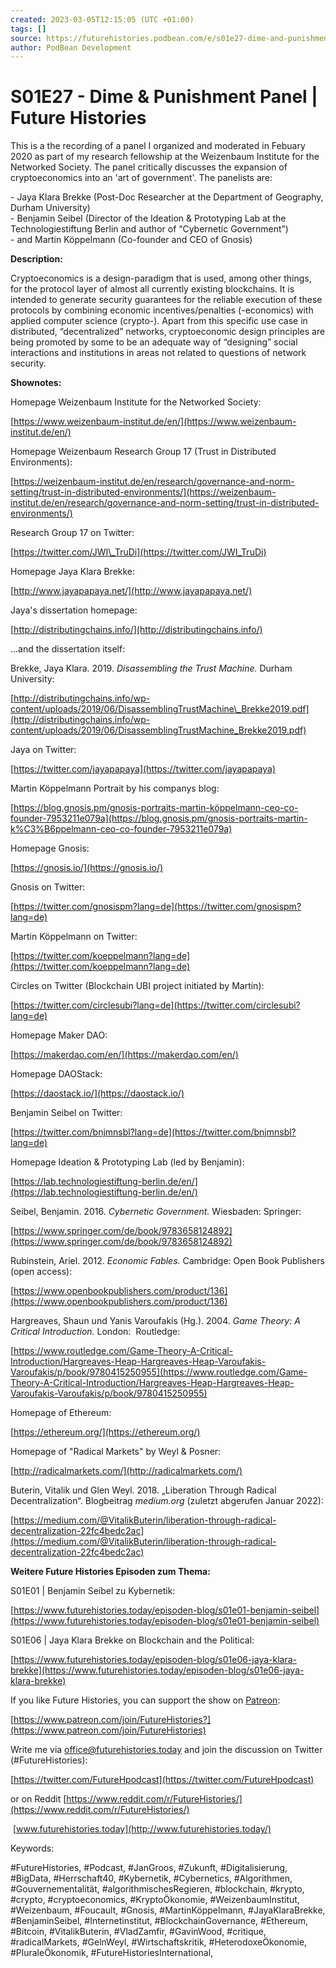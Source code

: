 ```yaml
---
created: 2023-03-05T12:15:05 (UTC +01:00)
tags: []
source: https://futurehistories.podbean.com/e/s01e27-dime-and-punishment/
author: PodBean Development
---
```


# S01E27 - Dime & Punishment Panel | Future Histories

This is a the recording of a panel I organized and moderated in Febuary 2020 as part of my research fellowship at the Weizenbaum Institute for the Networked Society. The panel critically discusses the expansion of cryptoeconomics into an 'art of government'. The panelists are:

\- Jaya Klara Brekke (Post-Doc Researcher at the Department of Geography, Durham University)  
\- Benjamin Seibel (Director of the Ideation & Prototyping Lab at the Technologiestiftung Berlin and author of “Cybernetic Government”)  
\- and Martin Köppelmann (Co-founder and CEO of Gnosis)

**Description:**

Cryptoeconomics is a design-paradigm that is used, among other things, for the protocol layer of almost all currently existing blockchains. It is intended to generate security guarantees for the reliable execution of these protocols by combining economic incentives/penalties (-economics) with applied computer science (crypto-). Apart from this specific use case in distributed, “decentralized” networks, cryptoeconomic design principles are being promoted by some to be an adequate way of “designing” social interactions and institutions in areas not related to questions of network security.

**Shownotes:**

Homepage Weizenbaum Institute for the Networked Society:

[https://www.weizenbaum-institut.de/en/](https://www.weizenbaum-institut.de/en/)

  
Homepage Weizenbaum Research Group 17 (Trust in Distributed Environments):

[https://weizenbaum-institut.de/en/research/governance-and-norm-setting/trust-in-distributed-environments/](https://weizenbaum-institut.de/en/research/governance-and-norm-setting/trust-in-distributed-environments/)

  
Research Group 17 on Twitter:

[https://twitter.com/JWI\_TruDi](https://twitter.com/JWI_TruDi)

  
Homepage Jaya Klara Brekke:

[http://www.jayapapaya.net/](http://www.jayapapaya.net/)

  
Jaya's dissertation homepage:

[http://distributingchains.info/](http://distributingchains.info/)

  
...and the dissertation itself:

Brekke, Jaya Klara. 2019. _Disassembling the Trust Machine._ Durham University:

[http://distributingchains.info/wp-content/uploads/2019/06/DisassemblingTrustMachine\_Brekke2019.pdf](http://distributingchains.info/wp-content/uploads/2019/06/DisassemblingTrustMachine_Brekke2019.pdf)

Jaya on Twitter:

[https://twitter.com/jayapapaya](https://twitter.com/jayapapaya)

  
Martin Köppelmann Portrait by his companys blog:

[https://blog.gnosis.pm/gnosis-portraits-martin-köppelmann-ceo-co-founder-7953211e079a](https://blog.gnosis.pm/gnosis-portraits-martin-k%C3%B6ppelmann-ceo-co-founder-7953211e079a)

  
Homepage Gnosis:

[https://gnosis.io/](https://gnosis.io/)

  
Gnosis on Twitter:

[https://twitter.com/gnosispm?lang=de](https://twitter.com/gnosispm?lang=de)

  
Martin Köppelmann on Twitter:

[https://twitter.com/koeppelmann?lang=de](https://twitter.com/koeppelmann?lang=de)

  
Circles on Twitter (Blockchain UBI project initiated by Martin):

[https://twitter.com/circlesubi?lang=de](https://twitter.com/circlesubi?lang=de)

  
Homepage Maker DAO:

[https://makerdao.com/en/](https://makerdao.com/en/)

  
Homepage DAOStack:

[https://daostack.io/](https://daostack.io/)

  
Benjamin Seibel on Twitter:

[https://twitter.com/bnjmnsbl?lang=de](https://twitter.com/bnjmnsbl?lang=de)

  
Homepage Ideation & Prototyping Lab (led by Benjamin):

[https://lab.technologiestiftung-berlin.de/en/](https://lab.technologiestiftung-berlin.de/en/)

  
Seibel, Benjamin. 2016. _Cybernetic Government._ Wiesbaden: Springer:

[https://www.springer.com/de/book/9783658124892](https://www.springer.com/de/book/9783658124892)

Rubinstein, Ariel. 2012. _Economic Fables._ Cambridge: Open Book Publishers (open access):

[https://www.openbookpublishers.com/product/136](https://www.openbookpublishers.com/product/136)

  
Hargreaves, Shaun und Yanis Varoufakis (Hg.). 2004. _Game Theory: A Critical Introduction._ London:  Routledge:

[https://www.routledge.com/Game-Theory-A-Critical-Introduction/Hargreaves-Heap-Hargreaves-Heap-Varoufakis-Varoufakis/p/book/9780415250955](https://www.routledge.com/Game-Theory-A-Critical-Introduction/Hargreaves-Heap-Hargreaves-Heap-Varoufakis-Varoufakis/p/book/9780415250955)

  
Homepage of Ethereum:

[https://ethereum.org/](https://ethereum.org/)

  
Homepage of "Radical Markets" by Weyl & Posner:

[http://radicalmarkets.com/](http://radicalmarkets.com/)

  
Buterin, Vitalik und Glen Weyl. 2018. „Liberation Through Radical Decentralization“. Blogbeitrag _medium.org_ (zuletzt abgerufen Januar 2022):

[https://medium.com/@VitalikButerin/liberation-through-radical-decentralization-22fc4bedc2ac](https://medium.com/@VitalikButerin/liberation-through-radical-decentralization-22fc4bedc2ac)

**Weitere Future Histories Episoden zum Thema:**

S01E01 | Benjamin Seibel zu Kybernetik:

[https://www.futurehistories.today/episoden-blog/s01e01-benjamin-seibel](https://www.futurehistories.today/episoden-blog/s01e01-benjamin-seibel)

S01E06 | Jaya Klara Brekke on Blockchain and the Political:

[https://www.futurehistories.today/episoden-blog/s01e06-jaya-klara-brekke](https://www.futurehistories.today/episoden-blog/s01e06-jaya-klara-brekke)

  
If you like Future Histories, you can support the show on [Patreon](https://www.patreon.com/join/FutureHistories):

[https://www.patreon.com/join/FutureHistories?](https://www.patreon.com/join/FutureHistories)

Write me via [office@futurehistories.today](mailto:office@futurehistories.today) and join the discussion on Twitter (#FutureHistories):

[https://twitter.com/FutureHpodcast](https://twitter.com/FutureHpodcast)

or on Reddit [https://www.reddit.com/r/FutureHistories/](https://www.reddit.com/r/FutureHistories/)

 [www.futurehistories.today](http://www.futurehistories.today/)

Keywords:

#FutureHistories, #Podcast, #JanGroos, #Zukunft, #Digitalisierung, #BigData, #Herrschaft40, #Kybernetik, #Cybernetics, #Algorithmen, #Gouvernementalität, #algorithmischesRegieren, #blockchain, #krypto, #crypto, #cryptoeconomics, #KryptoÖkonomie, #WeizenbaumInstitut, #Weizenbaum, #Foucault, #Gnosis, #MartinKöppelmann, #JayaKlaraBrekke, #BenjaminSeibel, #Internetinstitut, #BlockchainGovernance, #Ethereum, #Bitcoin, #VitalikButerin, #VladZamfir, #GavinWood, #critique, #radicalMarkets, #GelnWeyl, #Wirtschaftskritik, #HeterodoxeÖkonomie, #PluraleÖkonomik, #FutureHistoriesInternational,

